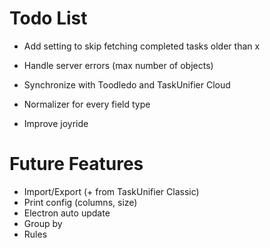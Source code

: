 # Todo List

* Add setting to skip fetching completed tasks older than x
* Handle server errors (max number of objects)
* Synchronize with Toodledo and TaskUnifier Cloud

* Normalizer for every field type
* Improve joyride

# Future Features

* Import/Export (+ from TaskUnifier Classic)
* Print config (columns, size)
* Electron auto update
* Group by
* Rules
